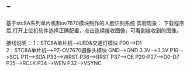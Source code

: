 # -
基于stc8A系列单片机和ov7670模块制作的人脸识别系统
实验现象：        下载程序后,打开上位机软件选择正确配置，点击连续接收图像，可看到接收到的图像。
                       
接线说明：         1：STC8A单片机-->LED&交通灯模块
                            P00-->D1       
                    2：STC8A单片机-->PZ-OV7670摄像头模块
                            GND-->GND
                                3.3V-->3.3V
                                P10-->SCL
                                P11-->SDA
                                P33-->WRST
                                P36-->RRST
                                P37-->OE
                                P20-P27-->D0-D7
                                P35-->RCLK
                                P34-->WEN
                                P32-->VSYNC
